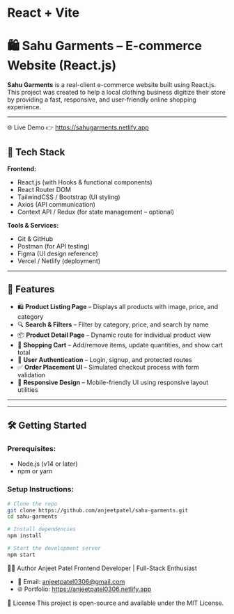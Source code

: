 # React + Vite

# 🛍️ Sahu Garments – E-commerce Website (React.js)

**Sahu Garments** is a real-client e-commerce website built using React.js. This project was created to help a local clothing business digitize their store by providing a fast, responsive, and user-friendly online shopping experience.

---
🌐 Live Demo
👉 https://sahugarments.netlify.app

## 🔧 Tech Stack

**Frontend:**
- React.js (with Hooks & functional components)
- React Router DOM
- TailwindCSS / Bootstrap (UI styling)
- Axios (API communication)
- Context API / Redux (for state management – optional)

**Tools & Services:**
- Git & GitHub
- Postman (for API testing)
- Figma (UI design reference)
- Vercel / Netlify (deployment)

---

## 🚀 Features

- 🛍️ **Product Listing Page** – Displays all products with image, price, and category
- 🔍 **Search & Filters** – Filter by category, price, and search by name
- 📦 **Product Detail Page** – Dynamic route for individual product view
- 🛒 **Shopping Cart** – Add/remove items, update quantities, and show cart total
- 👤 **User Authentication** – Login, signup, and protected routes
- ✅ **Order Placement UI** – Simulated checkout process with form validation
- 📱 **Responsive Design** – Mobile-friendly UI using responsive layout utilities

---
---

## 🛠️ Getting Started

### Prerequisites:
- Node.js (v14 or later)
- npm or yarn

### Setup Instructions:
```bash
# Clone the repo
git clone https://github.com/anjeetpatel/sahu-garments.git
cd sahu-garments

# Install dependencies
npm install

# Start the development server
npm start
```
👨‍💻 Author
Anjeet Patel
Frontend Developer | Full-Stack Enthusiast
- 📧 Email: anjeetpatel0306@gmail.com
- 🌐 Portfolio: https://anjeetpatel0306.netlify.app

📃 License
This project is open-source and available under the MIT License.
